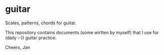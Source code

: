 # guitar
Scales, patterns, chords for guitar.

This repository contains documents (some wirtten by myself) that I use for (daily :-)) guitar practice.

Cheers,
Jan
